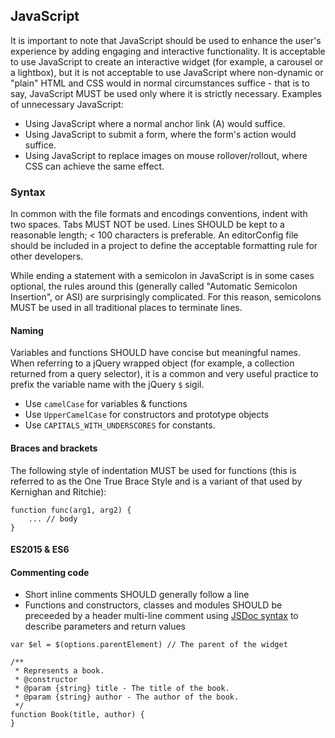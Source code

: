 ## JavaScript

It is important to note that JavaScript should be used to enhance the
user's experience by adding engaging and interactive functionality. It
is acceptable to use JavaScript to create an interactive widget (for
example, a carousel or a lightbox), but it is not acceptable to use
JavaScript where non-dynamic or "plain" HTML and CSS would in normal
circumstances suffice - that is to say, JavaScript MUST be used only
where it is strictly necessary. Examples of unnecessary JavaScript:

- Using JavaScript where a normal anchor link (A) would suffice.
- Using JavaScript to submit a form, where the form's action would suffice.
- Using JavaScript to replace images on mouse rollover/rollout, where
CSS can achieve the same effect.

### Syntax

In common with the file formats and encodings conventions, indent with
two spaces. Tabs MUST NOT be used. Lines SHOULD be kept to a reasonable
length; < 100 characters is preferable. An editorConfig file should be
included in a project to define the acceptable formatting rule for
other developers.

While ending a statement with a semicolon in JavaScript is in some cases
optional, the rules around this (generally called "Automatic Semicolon
Insertion", or ASI) are surprisingly complicated. For this reason,
semicolons MUST be used in all traditional places to terminate lines.

#### Naming

Variables and functions SHOULD have concise but meaningful names. When
referring to a jQuery wrapped object (for example, a collection returned
from a query selector), it is a common and very useful practice to
prefix the variable name with the jQuery `$` sigil.

- Use `camelCase` for variables & functions
- Use `UpperCamelCase` for constructors and prototype objects
- Use `CAPITALS_WITH_UNDERSCORES` for constants.

#### Braces and brackets

The following style of indentation MUST be used for functions (this
is referred to as the One True Brace Style and is a variant of that
used by Kernighan and Ritchie):

````
function func(arg1, arg2) {
    ... // body
}
````

#### ES2015 & ES6



#### Commenting code

- Short inline comments SHOULD generally follow a line
- Functions and constructors, classes and modules SHOULD be preceeded
by a header multi-line comment using [JSDoc syntax](jsdoc) to describe
parameters and return values

````
var $el = $(options.parentElement) // The parent of the widget

/**
 * Represents a book.
 * @constructor
 * @param {string} title - The title of the book.
 * @param {string} author - The author of the book.
 */
function Book(title, author) {
}
````

[jsdoc]: http://usejsdoc.org/
